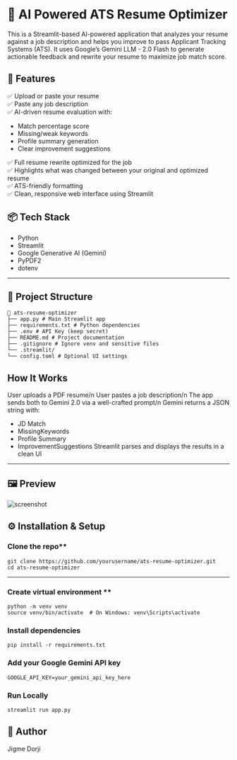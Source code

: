 # 🧠 AI Powered ATS Resume Optimizer

This is a Streamlit-based AI-powered application that analyzes your resume against a job description and helps you improve to pass Applicant Tracking Systems (ATS). It uses Google’s Gemini LLM - 2.0 Flash to generate actionable feedback and rewrite your resume to maximize job match score.

## 🚀 Features

✅ Upload or paste your resume  
✅ Paste any job description  
✅ AI-driven resume evaluation with:
- Match percentage score
- Missing/weak keywords
- Profile summary generation
- Clear improvement suggestions 

✅ Full resume rewrite optimized for the job  
✅ Highlights what was changed between your original and optimized resume  
✅ ATS-friendly formatting  
✅ Clean, responsive web interface using Streamlit  


## 📦 Tech Stack

- Python
- Streamlit
- Google Generative AI (Gemini)
- PyPDF2
- dotenv

---

## 📁 Project Structure

```
📁 ats-resume-optimizer
├── app.py # Main Streamlit app
├── requirements.txt # Python dependencies
├── .env # API Key (keep secret)
├── README.md # Project documentation
├── .gitignore # Ignore venv and sensitive files
└── .streamlit/
└── config.toml # Optional UI settings
```

## How It Works

User uploads a PDF resume/n
User pastes a job description/n
The app sends both to Gemini 2.0 via a well-crafted prompt/n
Gemini returns a JSON string with:
- JD Match
- MissingKeywords
- Profile Summary
- ImprovementSuggestions
Streamlit parses and displays the results in a clean UI

---

## 🖼️ Preview

![screenshot](./FrontendUI.png)


## ⚙️ Installation & Setup

### Clone the repo**
```
git clone https://github.com/yourusername/ats-resume-optimizer.git
cd ats-resume-optimizer
```
---

### Create virtual environment **
```
python -m venv venv
source venv/bin/activate  # On Windows: venv\Scripts\activate
```

### Install dependencies
```
pip install -r requirements.txt
```

### Add your Google Gemini API key
```
GOOGLE_API_KEY=your_gemini_api_key_here
```

### Run Locally
```
streamlit run app.py
```

## 🙋 Author

Jigme Dorji
